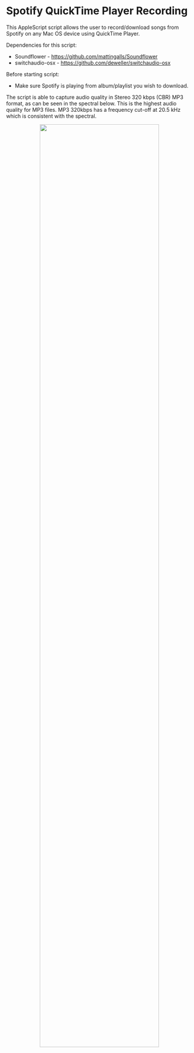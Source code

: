 # Spotify QuickTime Player Recording

This AppleScript script allows the user to record/download songs from Spotify on any Mac OS device using QuickTime Player.

Dependencies for this script:
* Soundflower - https://github.com/mattingalls/Soundflower
* switchaudio-osx - https://github.com/deweller/switchaudio-osx

Before starting script:
* Make sure Spotify is playing from album/playlist you wish to download.

The script is able to capture audio quality in Stereo 320 kbps (CBR) MP3 format, as can be seen in the spectral below. This is the highest audio quality for MP3 files. MP3 320kbps has a frequency cut-off at 20.5 kHz which is consistent with the spectral.

<p align="center">
  <img src="https://i.imgur.com/t0SpAzq.png" width="80%" height="80%">
</p>
